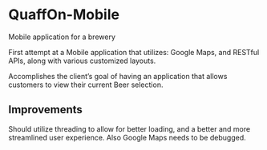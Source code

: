 # QuaffOn-Mobile
Mobile application for a brewery

<p>
First attempt at a Mobile application that utilizes: Google Maps, and RESTful APIs, along with various customized layouts.
</p>

<p>
Accomplishes the client’s goal of having an application that allows customers to view their current Beer selection. 
</p>

<h2>Improvements</h2>
<p>
Should utilize threading to allow for better loading, and a better and more streamlined user experience. Also Google Maps needs to be debugged.
</p>
